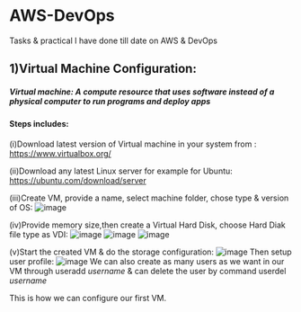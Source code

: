 # AWS-DevOps
Tasks &amp; practical I have done till date on AWS &amp; DevOps

## 1)Virtual Machine Configuration: 

##### Virtual machine: A compute resource that uses software instead of a physical computer to run programs and deploy apps
#### Steps includes:
(i)Download latest version of Virtual machine in your system from : https://www.virtualbox.org/

(ii)Download any latest Linux server for example for Ubuntu: https://ubuntu.com/download/server

(iii)Create VM, provide a name, select machine folder, chose type & version of OS:
![image](https://user-images.githubusercontent.com/108335056/213415587-e83cc9f1-678b-4453-9cdb-582fc5affcc9.png)

(iv)Provide memory size,then create a Virtual Hard Disk, choose Hard Diak file type as VDI:
![image](https://user-images.githubusercontent.com/108335056/213416011-b70a2d65-4670-44cf-94fb-0f327e6efb05.png)
![image](https://user-images.githubusercontent.com/108335056/213416073-e308163c-e3e7-41f0-a4b2-5347e27b0f1e.png)
![image](https://user-images.githubusercontent.com/108335056/213416410-59abe96b-8218-4d89-8506-7558bbeec957.png)

(v)Start the created VM & do the storage configuration:
![image](https://user-images.githubusercontent.com/108335056/213416656-a6fc6bcf-512f-4269-b0fe-a2f8b8cbd35c.png)
Then setup user profile:
![image](https://user-images.githubusercontent.com/108335056/213416830-658f143e-692d-40f9-8935-2b2fa76fe260.png)
We can also create as many users as we want in our VM through useradd _username_ & can delete the user by command userdel _username_

This is how we can configure our first VM.

